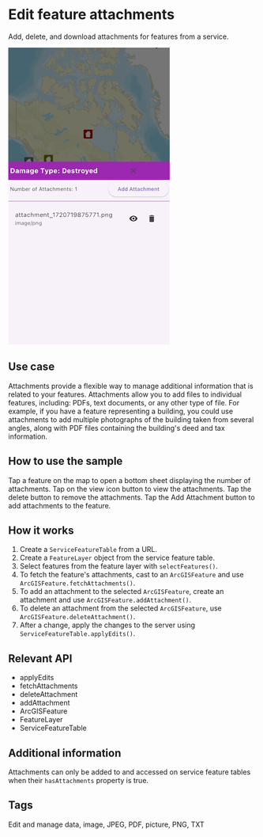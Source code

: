 # Edit feature attachments

Add, delete, and download attachments for features from a service.

![Image of edit feature attachments](edit_feature_attachments.png)

## Use case

Attachments provide a flexible way to manage additional information that is related to your features. Attachments allow you to add files to individual features, including: PDFs, text documents, or any other type of file. For example, if you have a feature representing a building, you could use attachments to add multiple photographs of the building taken from several angles, along with PDF files containing the building's deed and tax information.

## How to use the sample

Tap a feature on the map to open a bottom sheet displaying the number of attachments. Tap on the view icon button to view the attachments. Tap the delete button to remove the attachments. Tap the Add Attachment button to add attachments to the feature.

## How it works

1. Create a `ServiceFeatureTable` from a URL.
2. Create a `FeatureLayer` object from the service feature table.
3. Select features from the feature layer with `selectFeatures()`.
4. To fetch the feature's attachments, cast to an `ArcGISFeature` and use `ArcGISFeature.fetchAttachments()`.
5. To add an attachment to the selected `ArcGISFeature`, create an attachment and use `ArcGISFeature.addAttachment()`.
6. To delete an attachment from the selected `ArcGISFeature`, use `ArcGISFeature.deleteAttachment()`.
7. After a change, apply the changes to the server using `ServiceFeatureTable.applyEdits()`.

## Relevant API

* applyEdits
* fetchAttachments
* deleteAttachment
* addAttachment
* ArcGISFeature
* FeatureLayer
* ServiceFeatureTable

## Additional information

Attachments can only be added to and accessed on service feature tables when their `hasAttachments` property is true.

## Tags

Edit and manage data, image, JPEG, PDF, picture, PNG, TXT
